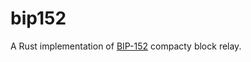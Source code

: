 bip152
=====

A Rust implementation of [BIP-152](https://github.com/bitcoin/bips/blob/master/bip-0152.mediawiki)
compacty block relay.